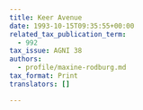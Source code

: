 ```yaml
---
title: Keer Avenue
date: 1993-10-15T09:35:55+00:00
related_tax_publication_term:
  - 992
tax_issue: AGNI 38
authors:
  - profile/maxine-rodburg.md
tax_format: Print
translators: []

---
```

